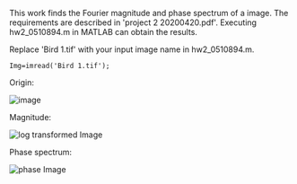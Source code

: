 This work finds the Fourier magnitude and phase spectrum of a image.
The requirements are described in 'project 2 20200420.pdf'.
Executing hw2_0510894.m in MATLAB can obtain the results.

Replace 'Bird 1.tif' with your input image name in hw2_0510894.m.
```
Img=imread('Bird 1.tif');
```

Origin:

![image](https://user-images.githubusercontent.com/42642215/132979365-c6024405-db9d-4474-850c-e728f444c940.png)


Magnitude:

![log transformed Image](https://user-images.githubusercontent.com/42642215/132979372-72e1aa8f-b7c1-42ed-9b4d-b59b602c94cc.png)


Phase spectrum:

![phase Image](https://user-images.githubusercontent.com/42642215/132979378-8655f594-377f-447a-9e49-320265cdde80.png)


